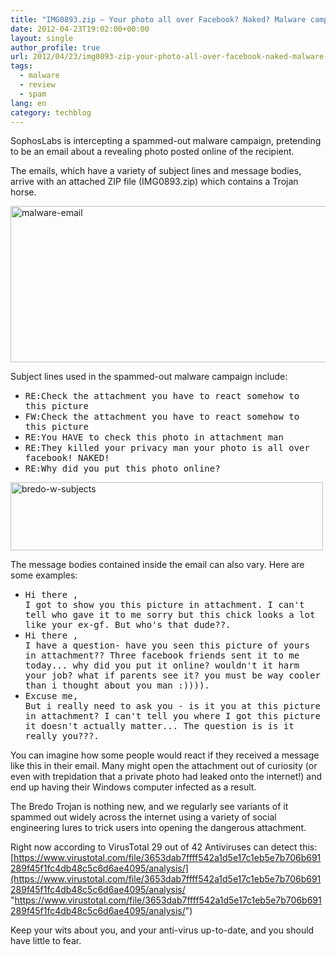 ```yaml
---
title: "IMG0893.zip – Your photo all over Facebook? Naked? Malware campaign spammed out"
date: 2012-04-23T19:02:00+00:00
layout: single
author_profile: true
url: 2012/04/23/img0893-zip-your-photo-all-over-facebook-naked-malware-campaign-spammed-out/
tags:
  - malware
  - review
  - spam
lang: en
category: techblog
---
```

SophosLabs is intercepting a spammed-out malware campaign, pretending to be an email about a revealing photo posted online of the recipient. 

The emails, which have a variety of subject lines and message bodies, arrive with an attached ZIP file (IMG0893.zip) which contains a Trojan horse. 

[<img title="malware-email" border="0" alt="malware-email" src="http://lh6.ggpht.com/-JCNxBXMQ7IM/T5WgREGkRFI/AAAAAAAAFnQ/8oCASn51DEs/malware-email_thumb%25255B2%25255D.jpg?imgmax=800" width="515" height="250" />](http://lh6.ggpht.com/-H3uvM3Y1geA/T5WgOdzbVfI/AAAAAAAAFnI/abKuy2zMXBw/s1600-h/malware-email%25255B5%25255D.jpg) 

Subject lines used in the spammed-out malware campaign include: 

  * <tt>RE:Check the attachment you have to react somehow to this picture</tt> 
  * <tt>FW:Check the attachment you have to react somehow to this picture</tt> 
  * <tt>RE:You HAVE to check this photo in attachment man</tt> 
  * <tt>RE:They killed your privacy man your photo is all over facebook! NAKED!</tt> 
  * <tt>RE:Why did you put this photo online?</tt>

[<img title="bredo-w-subjects" border="0" alt="bredo-w-subjects" src="http://lh4.ggpht.com/-gy19KUTEwqM/T5WgVnX425I/AAAAAAAAFng/AeuGi4DInzM/bredo-w-subjects_thumb%25255B2%25255D.jpg?imgmax=800" width="500" height="109" />](http://lh5.ggpht.com/-yIb1NiPeb3Q/T5WgTBvjJyI/AAAAAAAAFnY/S1p6DOsOh6s/s1600-h/bredo-w-subjects%25255B4%25255D.jpg) 

The message bodies contained inside the email can also vary. Here are some examples: 

  * <tt><tt>Hi there ,</tt><br /><tt>I got to show you this picture in attachment. I can't tell who gave it to me sorry but this chick looks a lot like your ex-gf. But who's that dude??.</tt></tt> 
  * <tt><tt></tt></tt><tt><tt>Hi there ,</tt><br /><tt>I have a question- have you seen this picture of yours in attachment?? Three facebook friends sent it to me today... why did you put it online? wouldn't it harm your job? what if parents see it? you must be way cooler than i thought about you man :)))).</tt></tt> 
  * <tt><tt></tt><tt>Excuse me,</tt><br /><tt>But i really need to ask you - is it you at this picture in attachment? I can't tell you where I got this picture it doesn't actually matter... The question is is it really you???.</tt></tt>

You can imagine how some people would react if they received a message like this in their email. Many might open the attachment out of curiosity (or even with trepidation that a private photo had leaked onto the internet!) and end up having their Windows computer infected as a result. 

The Bredo Trojan is nothing new, and we regularly see variants of it spammed out widely across the internet using a variety of social engineering lures to trick users into opening the dangerous attachment. 

Right now according to VirusTotal 29 out of 42 Antiviruses can detect this: [https://www.virustotal.com/file/3653dab7ffff542a1d5e17c1eb5e7b706b691289f45f1fc4db48c5c6d6ae4095/analysis/](https://www.virustotal.com/file/3653dab7ffff542a1d5e17c1eb5e7b706b691289f45f1fc4db48c5c6d6ae4095/analysis/ "https://www.virustotal.com/file/3653dab7ffff542a1d5e17c1eb5e7b706b691289f45f1fc4db48c5c6d6ae4095/analysis/") 

Keep your wits about you, and your anti-virus up-to-date, and you should have little to fear.

<tt></tt>